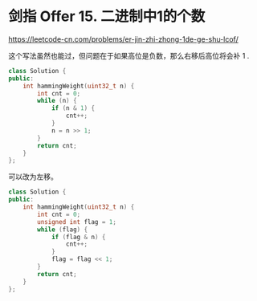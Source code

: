 # 剑指 Offer 15. 二进制中1的个数

https://leetcode-cn.com/problems/er-jin-zhi-zhong-1de-ge-shu-lcof/

这个写法虽然也能过，但问题在于如果高位是负数，那么右移后高位将会补 1 .

```cpp
class Solution {
public:
    int hammingWeight(uint32_t n) {
        int cnt = 0;
        while (n) {
            if (n & 1) {
                cnt++;
            }
            n = n >> 1;
        }
        return cnt;
    }
};
```

可以改为左移。

```cpp
class Solution {
public:
    int hammingWeight(uint32_t n) {
        int cnt = 0;
        unsigned int flag = 1;
        while (flag) {
            if (flag & n) {
                cnt++;
            }
            flag = flag << 1;
        }
        return cnt;
    }
};
```